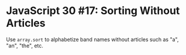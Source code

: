 # JavaScript 30 #17: Sorting Without Articles

Use `array.sort` to alphabetize band names without articles such as "a", "an", "the", etc.